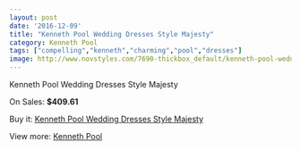 ```yaml
---
layout: post
date: '2016-12-09'
title: "Kenneth Pool Wedding Dresses Style Majesty"
category: Kenneth Pool
tags: ["compelling","kenneth","charming","pool","dresses"]
image: http://www.novstyles.com/7690-thickbox_default/kenneth-pool-wedding-dresses-style-majesty.jpg
---
```

Kenneth Pool Wedding Dresses Style Majesty

On Sales: **$409.61**
<a href="https://www.novstyles.com/en/kenneth-pool/5332-kenneth-pool-wedding-dresses-style-majesty.html"><amp-img layout="responsive" width="600" height="600" src="//www.novstyles.com/7690-thickbox_default/kenneth-pool-wedding-dresses-style-majesty.jpg" alt="Kenneth Pool Wedding Dresses Style Majesty 0" /></a>
<a href="https://www.novstyles.com/en/kenneth-pool/5332-kenneth-pool-wedding-dresses-style-majesty.html"><amp-img layout="responsive" width="600" height="600" src="//www.novstyles.com/7691-thickbox_default/kenneth-pool-wedding-dresses-style-majesty.jpg" alt="Kenneth Pool Wedding Dresses Style Majesty 1" /></a>

Buy it: [Kenneth Pool Wedding Dresses Style Majesty](https://www.novstyles.com/en/kenneth-pool/5332-kenneth-pool-wedding-dresses-style-majesty.html "Kenneth Pool Wedding Dresses Style Majesty")

View more: [Kenneth Pool](https://www.novstyles.com/en/35-kenneth-pool "Kenneth Pool")